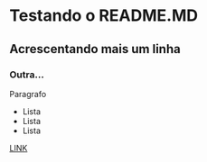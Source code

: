 # Testando o README.MD
## Acrescentando mais um linha
### Outra...

Paragrafo

* Lista
* Lista
* Lista

[LINK](https://www.google.com)